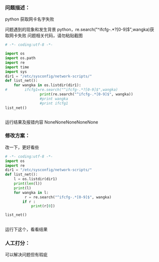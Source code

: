 ### 问题描述：
<p>python 获取网卡名字失败</p>
问题遇到的现象和发生背景
python，re.search("^ifcfg-.*?[0-9]$",wangka)获取网卡失败
问题相关代码，请勿粘贴截图

```python
# -*- coding:utf-8 -*-

import os
import os.path
import re
import time
import sys
dir1 = "/etc/sysconfig/network-scripts/" 
def list_net():
    for wangka in os.listdir(dir1):
#        ifcfg1=re.search("^ifcfg-.*?[0-9]$",wangka)
                print(re.search("^ifcfg-.*[0-9]$", wangka))
                #print wangka
                #print ifcfg1
list_net()



```
运行结果及报错内容
NoneNoneNoneNoneNone 
### 修改方案：
改一下，更好看些

```python
# -*- coding:utf-8 -*-
import os
import re
dir1 = "/etc/sysconfig/network-scripts/" 
def list_net():
    l = os.listdir(dir1)
    print(len(l))
    print(l)
    for wangka in l:
         r = re.search("^ifcfg-.*[0-9]$", wangka)
        if r :
            print(r[0])

list_net()
 


```
运行下这个，看看结果

### 人工打分：
可以解决问题但有瑕疵